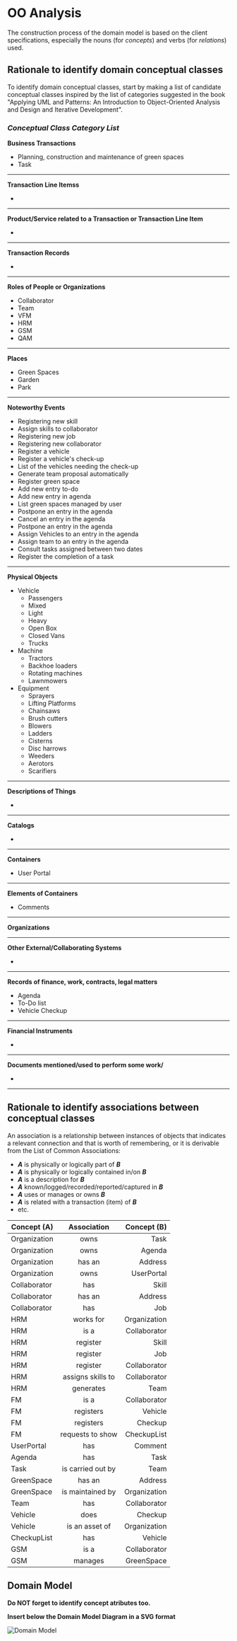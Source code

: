 # OO Analysis

The construction process of the domain model is based on the client specifications, especially the nouns (for
_concepts_) and verbs (for _relations_) used.

## Rationale to identify domain conceptual classes

To identify domain conceptual classes, start by making a list of candidate conceptual classes inspired by the list of
categories suggested in the book "Applying UML and Patterns: An Introduction to Object-Oriented Analysis and Design and
Iterative Development".

### _Conceptual Class Category List_

**Business Transactions**

* Planning, construction and maintenance of green spaces
* Task

---

**Transaction Line Itemss**

*

---

**Product/Service related to a Transaction or Transaction Line Item**

*

---

**Transaction Records**

*

---  

**Roles of People or Organizations**

* Collaborator
* Team
* VFM
* HRM
* GSM
* QAM


---

**Places**

* Green Spaces
* Garden
* Park

---

**Noteworthy Events**

* Registering new skill
* Assign skills to collaborator
* Registering new job
* Registering new collaborator
* Register a vehicle
* Register a vehicle's check-up
* List of the vehicles needing the check-up
* Generate team proposal automatically
* Register green space
* Add new entry to-do
* Add new entry in agenda
* List green spaces managed by user
* Postpone an entry in the agenda
* Cancel an entry in the agenda
* Postpone an entry in the agenda
* Assign Vehicles to an entry in the agenda
* Assign team to an entry in the agenda
* Consult tasks assigned between two dates
* Register the completion of a task

---

**Physical Objects**

* Vehicle
    * Passengers
    * Mixed
    * Light
    * Heavy
    * Open Box
    * Closed Vans
    * Trucks
* Machine
    * Tractors
    * Backhoe loaders
    * Rotating machines
    * Lawnmowers
* Equipment
    * Sprayers
    * Lifting Platforms
    * Chainsaws
    * Brush cutters
    * Blowers
    * Ladders
    * Cisterns
    * Disc harrows
    * Weeders
    * Aerotors
    * Scarifiers

---

**Descriptions of Things**

*

---

**Catalogs**

*

---

**Containers**

* User Portal

---

**Elements of Containers**

* Comments

---

**Organizations**



---

**Other External/Collaborating Systems**

*

---

**Records of finance, work, contracts, legal matters**

* Agenda
* To-Do list
* Vehicle Checkup

---

**Financial Instruments**

*

---

**Documents mentioned/used to perform some work/**

*

---

## Rationale to identify associations between conceptual classes

An association is a relationship between instances of objects that indicates a relevant connection and that is worth of
remembering, or it is derivable from the List of Common Associations:

- **_A_** is physically or logically part of **_B_**
- **_A_** is physically or logically contained in/on **_B_**
- **_A_** is a description for **_B_**
- **_A_** known/logged/recorded/reported/captured in **_B_**
- **_A_** uses or manages or owns **_B_**
- **_A_** is related with a transaction (item) of **_B_**
- etc.

| Concept (A) 		 |  Association   	  |  Concept (B) |
|----------------|:-----------------:|-------------:|
| Organization   |       owns        |         Task |
| Organization   |       owns        |       Agenda |
| Organization   |      has an       |      Address |
| Organization   |       owns        |   UserPortal |
| Collaborator   |        has        |        Skill |
| Collaborator   |      has an       |      Address |
| Collaborator   |        has        |          Job |
| HRM            |     works for     | Organization |
| HRM            |       is a        | Collaborator |
| HRM            |     register      |        Skill |
| HRM            |     register      |          Job |
| HRM            |     register      | Collaborator |
| HRM            | assigns skills to | Collaborator |
| HRM            |     generates     |         Team |
| FM             |       is a        | Collaborator |
| FM             |     registers     |      Vehicle |
| FM             |     registers     |      Checkup |
| FM             | requests to show  |  CheckupList |
| UserPortal     |        has        |      Comment |
| Agenda         |        has        |         Task |
| Task           | is carried out by |         Team |
| GreenSpace     |      has an       |      Address |
| GreenSpace     | is maintained by  | Organization |
| Team           |        has        | Collaborator |
| Vehicle        |       does        |      Checkup |
| Vehicle        |  is an asset of   | Organization |
| CheckupList    |        has        |      Vehicle |
| GSM            |       is a        | Collaborator |
| GSM            |      manages      |   GreenSpace |

## Domain Model

**Do NOT forget to identify concept atributes too.**

**Insert below the Domain Model Diagram in a SVG format**

![Domain Model](svg/project-domain-model.svg)